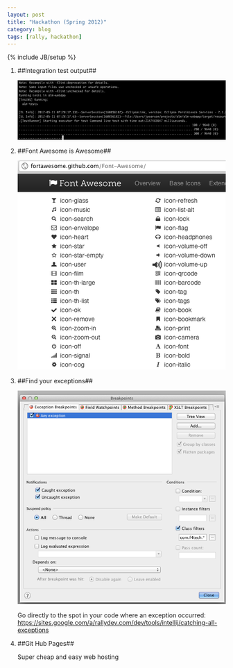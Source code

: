 ```yaml
---
layout: post
title: "Hackathon (Spring 2012)"
category: blog
tags: [rally, hackathon]
---
```

{% include JB/setup %}

1. ##Integration test output##

    ![Test Output](/assets/rally/integration-test.png)

2. ##Font Awesome is Awesome##

    ![Font Awesome](/assets/rally/font-awesome.png)

3. ##Find your exceptions##

    ![Breakpoints](/assets/rally/breakpoints.png)

    Go directly to the spot in your code where an exception occurred: <https://sites.google.com/a/rallydev.com/dev/tools/intellij/catching-all-exceptions>

4. ##Git Hub Pages##

    Super cheap and easy web hosting